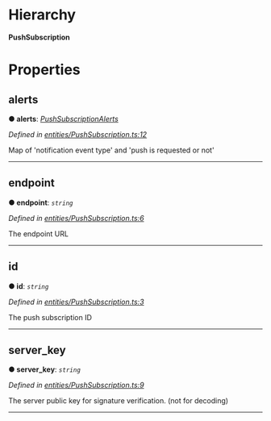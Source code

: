 

# Hierarchy

**PushSubscription**

# Properties

<a id="alerts"></a>

##  alerts

**● alerts**: *[PushSubscriptionAlerts](_entities_pushsubscription_.pushsubscriptionalerts.md)*

*Defined in [entities/PushSubscription.ts:12](https://github.com/lagunehq/core/blob/ad87ae7/src/entities/PushSubscription.ts#L12)*

Map of 'notification event type' and 'push is requested or not'

___
<a id="endpoint"></a>

##  endpoint

**● endpoint**: *`string`*

*Defined in [entities/PushSubscription.ts:6](https://github.com/lagunehq/core/blob/ad87ae7/src/entities/PushSubscription.ts#L6)*

The endpoint URL

___
<a id="id"></a>

##  id

**● id**: *`string`*

*Defined in [entities/PushSubscription.ts:3](https://github.com/lagunehq/core/blob/ad87ae7/src/entities/PushSubscription.ts#L3)*

The push subscription ID

___
<a id="server_key"></a>

##  server_key

**● server_key**: *`string`*

*Defined in [entities/PushSubscription.ts:9](https://github.com/lagunehq/core/blob/ad87ae7/src/entities/PushSubscription.ts#L9)*

The server public key for signature verification. (not for decoding)

___

